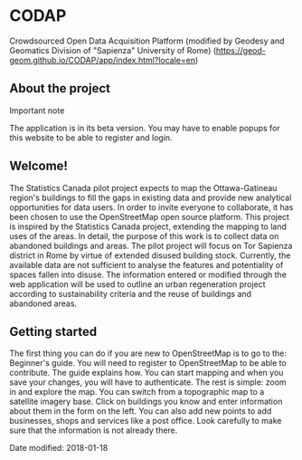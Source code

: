 # CODAP 
Crowdsourced Open Data Acquisition Platform (modified by Geodesy and Geomatics Division of "Sapienza" University of Rome)
  (https://geod-geom.github.io/CODAP/app/index.html?locale=en)

## About the project

Important note

The application is in its beta version. You may have to enable popups for this website to be able to register and login.

## Welcome!

The Statistics Canada pilot project expects to map the Ottawa-Gatineau region's buildings to fill the gaps in existing data and provide new analytical opportunities for data users. 
In order to invite everyone to collaborate, it has been chosen to use the OpenStreetMap open source platform.
This project is inspired by the Statistics Canada project, extending the mapping to land uses of the areas. In detail, the purpose of this work is to collect data on abandoned buildings and areas. The pilot project will focus on Tor Sapienza district in Rome by virtue of extended disused building stock. Currently, the available data are not sufficient to analyse the features and potentiality of spaces fallen into disuse. 
The information entered or modified through the web application will be used to outline an urban regeneration project according to sustainability criteria and the reuse of buildings and abandoned areas.


## Getting started

The first thing you can do if you are new to OpenStreetMap is to go to the: Beginner's guide. You will need to register to OpenStreetMap to be able to contribute. The guide explains how. You can start mapping and when you save your changes, you will have to authenticate.
The rest is simple: zoom in and explore the map. You can switch from a topographic map to a satellite imagery base. Click on buildings you know and enter information about them in the form on the left. You can also add new points to add businesses, shops and services like a post office. Look carefully to make sure that the information is not already there.


Date modified: 2018-01-18